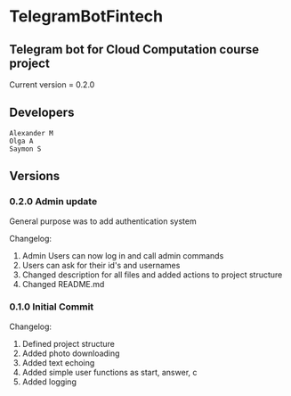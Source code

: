 # TelegramBotFintech

## Telegram bot for Cloud Computation course project

Current version = 0.2.0

## Developers

    Alexander M
    Olga A
    Saymon S

## Versions

### 0.2.0 Admin update

General purpose was to add authentication system

Changelog:
1. Admin Users can now log in and call admin commands
2. Users can ask for their id's and usernames
3. Changed description for all files and added actions to project structure
4. Changed README.md

### 0.1.0 Initial Commit

Changelog:

1. Defined project structure
2. Added photo downloading
3. Added text echoing
4. Added simple user functions as start, answer, c
5. Added logging
